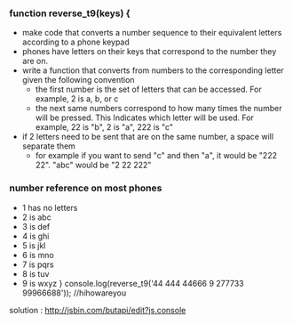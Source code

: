 ### function reverse_t9(keys) {
 - make code that converts a number sequence to their equivalent letters according to a phone keypad
 - phones have letters on their keys that correspond to the number they are on.
 - write a function that converts from numbers to the corresponding letter given the following convention
   - the first number is the set of letters that can be accessed.  For example, 2 is a, b, or c
   - the next same numbers correspond to how many times the number will be pressed.  This Indicates which letter will be used.  For example, 22 is "b", 2 is "a", 222 is "c"
 - if 2 letters need to be sent that are on the same number, a space will separate them
   - for example if you want to send "c" and then "a", it would be "222 22".  "abc" would be "2 22 222"
   

### number reference on most phones

 - 1 has no letters
 - 2 is abc
 - 3 is def
 - 4 is ghi
 - 5 is jkl
 - 6 is mno
 - 7 is pqrs
 - 8 is tuv
 - 9 is wxyz
}
console.log(reverse_t9('44 444 44666 9 277733 99966688')); //hihowareyou

solution : http://jsbin.com/butapi/edit?js,console
